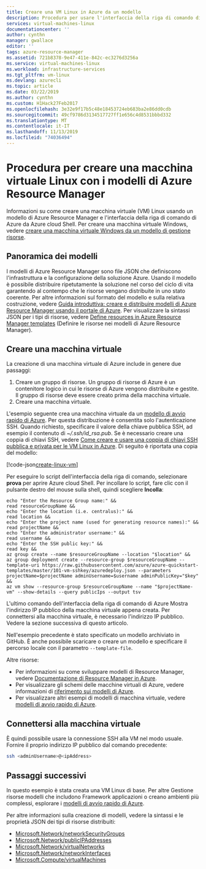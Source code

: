 ```yaml
---
title: Creare una VM Linux in Azure da un modello
description: Procedura per usare l'interfaccia della riga di comando di Azure per creare una VM Linux da un modello di Gestione risorse
services: virtual-machines-linux
documentationcenter: ''
author: cynthn
manager: gwallace
editor: ''
tags: azure-resource-manager
ms.assetid: 721b8378-9e47-411e-842c-ec3276d3256a
ms.service: virtual-machines-linux
ms.workload: infrastructure-services
ms.tgt_pltfrm: vm-linux
ms.devlang: azurecli
ms.topic: article
ms.date: 03/22/2019
ms.author: cynthn
ms.custom: H1Hack27Feb2017
ms.openlocfilehash: 3e32e9f17b5c48e18453724eb683ba2e86dd0cdb
ms.sourcegitcommit: 49cf9786d3134517727ff1e656c4d8531bbbd332
ms.translationtype: MT
ms.contentlocale: it-IT
ms.lasthandoff: 11/13/2019
ms.locfileid: "74036494"
---
```

# <a name="how-to-create-a-linux-virtual-machine-with-azure-resource-manager-templates"></a>Procedura per creare una macchina virtuale Linux con i modelli di Azure Resource Manager

Informazioni su come creare una macchina virtuale (VM) Linux usando un modello di Azure Resource Manager e l'interfaccia della riga di comando di Azure da Azure cloud Shell. Per creare una macchina virtuale Windows, vedere [creare una macchina virtuale Windows da un modello di gestione risorse](../windows/ps-template.md).

## <a name="templates-overview"></a>Panoramica dei modelli

I modelli di Azure Resource Manager sono file JSON che definiscono l'infrastruttura e la configurazione della soluzione Azure. Usando il modello è possibile distribuire ripetutamente la soluzione nel corso del ciclo di vita garantendo al contempo che le risorse vengano distribuite in uno stato coerente. Per altre informazioni sul formato del modello e sulla relativa costruzione, vedere [Guida introduttiva: creare e distribuire modelli di Azure Resource Manager usando il portale di Azure](../../azure-resource-manager/resource-manager-quickstart-create-templates-use-the-portal.md). Per visualizzare la sintassi JSON per i tipi di risorse, vedere [Define resources in Azure Resource Manager templates](/azure/templates/microsoft.compute/allversions) (Definire le risorse nei modelli di Azure Resource Manager).

## <a name="create-a-virtual-machine"></a>Creare una macchina virtuale

La creazione di una macchina virtuale di Azure include in genere due passaggi:

1. Creare un gruppo di risorse. Un gruppo di risorse di Azure è un contenitore logico in cui le risorse di Azure vengono distribuite e gestite. Il gruppo di risorse deve essere creato prima della macchina virtuale.
1. Creare una macchina virtuale.

L'esempio seguente crea una macchina virtuale da un [modello di avvio rapido di Azure](https://raw.githubusercontent.com/Azure/azure-quickstart-templates/master/101-vm-sshkey/azuredeploy.json). Per questa distribuzione è consentita solo l'autenticazione SSH. Quando richiesto, specificare il valore della chiave pubblica SSH, ad esempio il contenuto di *~/.ssh/id_rsa.pub*. Se è necessario creare una coppia di chiavi SSH, vedere [Come creare e usare una coppia di chiavi SSH pubblica e privata per le VM Linux in Azure](mac-create-ssh-keys.md). Di seguito è riportata una copia del modello:

[!code-json[create-linux-vm](~/quickstart-templates/101-vm-sshkey/azuredeploy.json)]

Per eseguire lo script dell'interfaccia della riga di comando, selezionare **prova** per aprire Azure cloud Shell. Per incollare lo script, fare clic con il pulsante destro del mouse sulla shell, quindi scegliere **Incolla**:

```azurecli-interactive
echo "Enter the Resource Group name:" &&
read resourceGroupName &&
echo "Enter the location (i.e. centralus):" &&
read location &&
echo "Enter the project name (used for generating resource names):" &&
read projectName &&
echo "Enter the administrator username:" &&
read username &&
echo "Enter the SSH public key:" &&
read key &&
az group create --name $resourceGroupName --location "$location" &&
az group deployment create --resource-group $resourceGroupName --template-uri https://raw.githubusercontent.com/azure/azure-quickstart-templates/master/101-vm-sshkey/azuredeploy.json --parameters projectName=$projectName adminUsername=$username adminPublicKey="$key" &&
az vm show --resource-group $resourceGroupName --name "$projectName-vm" --show-details --query publicIps --output tsv
```

L'ultimo comando dell'interfaccia della riga di comando di Azure Mostra l'indirizzo IP pubblico della macchina virtuale appena creata. Per connettersi alla macchina virtuale, è necessario l'indirizzo IP pubblico. Vedere la sezione successiva di questo articolo.

Nell'esempio precedente è stato specificato un modello archiviato in GitHub. È anche possibile scaricare o creare un modello e specificare il percorso locale con il parametro `--template-file`.

Altre risorse:

- Per informazioni su come sviluppare modelli di Resource Manager, vedere [Documentazione di Resource Manager in Azure](/azure/azure-resource-manager/).
- Per visualizzare gli schemi delle macchine virtuali di Azure, vedere informazioni di [riferimento sui modelli di Azure](/azure/templates/microsoft.compute/allversions).
- Per visualizzare altri esempi di modelli di macchina virtuale, vedere [modelli di avvio rapido di Azure](https://azure.microsoft.com/resources/templates/?resourceType=Microsoft.Compute&pageNumber=1&sort=Popular).

## <a name="connect-to-virtual-machine"></a>Connettersi alla macchina virtuale

È quindi possibile usare la connessione SSH alla VM nel modo usuale. Fornire il proprio indirizzo IP pubblico dal comando precedente:

```bash
ssh <adminUsername>@<ipAddress>
```

## <a name="next-steps"></a>Passaggi successivi

In questo esempio è stata creata una VM Linux di base. Per altre Gestione risorse modelli che includono Framework applicazioni o creano ambienti più complessi, esplorare i [modelli di avvio rapido di Azure](https://azure.microsoft.com/resources/templates/?resourceType=Microsoft.Compute&pageNumber=1&sort=Popular).

Per altre informazioni sulla creazione di modelli, vedere la sintassi e le proprietà JSON dei tipi di risorse distribuiti:

- [Microsoft.Network/networkSecurityGroups](/azure/templates/microsoft.network/networksecuritygroups)
- [Microsoft.Network/publicIPAddresses](/azure/templates/microsoft.network/publicipaddresses)
- [Microsoft.Network/virtualNetworks](/azure/templates/microsoft.network/virtualnetworks)
- [Microsoft.Network/networkInterfaces](/azure/templates/microsoft.network/networkinterfaces)
- [Microsoft.Compute/virtualMachines](/azure/templates/microsoft.compute/virtualmachines)
